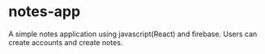 # notes-app
A simple notes application using javascript(React) and firebase. Users can create accounts and create notes.
